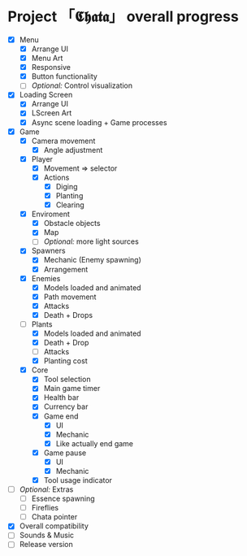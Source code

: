 # Project 「𝕮𝖍𝖆𝖙𝖆」 overall progress
- [x] Menu
  - [x] Arrange UI
  - [x] Menu Art
  - [x] Responsive
  - [x] Button functionality
  - [ ] *Optional:* Control visualization 
- [x] Loading Screen
  - [x] Arrange UI
  - [x] LScreen Art
  - [x] Async scene loading + Game processes
- [x] Game
  - [x] Camera movement
    - [x] Angle adjustment
  - [x] Player
    - [x] Movement => selector
    - [x] Actions
      - [x] Diging
      - [x] Planting
      - [x] Clearing
  - [x] Enviroment
    - [x] Obstacle objects
    - [x] Map
    - [ ] *Optional:* more light sources
  - [x] Spawners
    - [x] Mechanic (Enemy spawning)
    - [x] Arrangement
  - [x] Enemies
    - [x] Models loaded and animated
    - [x] Path movement
    - [x] Attacks
    - [x] Death + Drops
  - [ ] Plants
    - [x] Models loaded and animated
    - [x] Death + Drop
    - [ ] Attacks
    - [x] Planting cost 
  - [x] Core
    - [x] Tool selection
    - [x] Main game timer
    - [x] Health bar
    - [x] Currency bar
    - [x] Game end
      - [x] UI
      - [x] Mechanic
      - [x] Like actually end game
    - [x] Game pause
      - [x] UI
      - [x] Mechanic
    - [x] Tool usage indicator
- [ ] *Optional:* Extras
  - [ ] Essence spawning
  - [ ] Fireflies
  - [ ] Chata pointer
- [x] Overall compatibility
- [ ] Sounds & Music
- [ ] Release version
